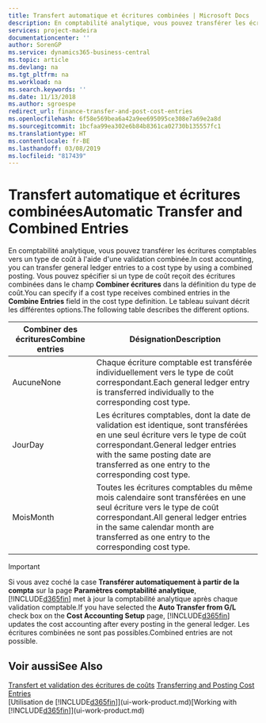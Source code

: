 ```yaml
---
title: Transfert automatique et écritures combinées | Microsoft Docs
description: En comptabilité analytique, vous pouvez transférer les écritures comptables vers un type de coût à l'aide d'une validation combinée. Vous pouvez spécifier si un type de coût reçoit des écritures combinées dans le champ **Combiner écritures** dans la définition du type de coût. Le tableau suivant décrit les différentes options.
services: project-madeira
documentationcenter: ''
author: SorenGP
ms.service: dynamics365-business-central
ms.topic: article
ms.devlang: na
ms.tgt_pltfrm: na
ms.workload: na
ms.search.keywords: ''
ms.date: 11/13/2018
ms.author: sgroespe
redirect_url: finance-transfer-and-post-cost-entries
ms.openlocfilehash: 6f58e569bea6a42a9ee695095ce308e7a69e2a8d
ms.sourcegitcommit: 1bcfaa99ea302e6b84b8361ca02730b135557fc1
ms.translationtype: HT
ms.contentlocale: fr-BE
ms.lasthandoff: 03/08/2019
ms.locfileid: "817439"
---
```

# <a name="automatic-transfer-and-combined-entries"></a><span data-ttu-id="e209e-105">Transfert automatique et écritures combinées</span><span class="sxs-lookup"><span data-stu-id="e209e-105">Automatic Transfer and Combined Entries</span></span>
<span data-ttu-id="e209e-106">En comptabilité analytique, vous pouvez transférer les écritures comptables vers un type de coût à l'aide d'une validation combinée.</span><span class="sxs-lookup"><span data-stu-id="e209e-106">In cost accounting, you can transfer general ledger entries to a cost type by using a combined posting.</span></span> <span data-ttu-id="e209e-107">Vous pouvez spécifier si un type de coût reçoit des écritures combinées dans le champ **Combiner écritures** dans la définition du type de coût.</span><span class="sxs-lookup"><span data-stu-id="e209e-107">You can specify if a cost type receives combined entries in the **Combine Entries** field in the cost type definition.</span></span> <span data-ttu-id="e209e-108">Le tableau suivant décrit les différentes options.</span><span class="sxs-lookup"><span data-stu-id="e209e-108">The following table describes the different options.</span></span>  

|<span data-ttu-id="e209e-109">Combiner des écritures</span><span class="sxs-lookup"><span data-stu-id="e209e-109">Combine entries</span></span>|<span data-ttu-id="e209e-110">Désignation</span><span class="sxs-lookup"><span data-stu-id="e209e-110">Description</span></span>|  
|---------------------|-----------------|  
|<span data-ttu-id="e209e-111">Aucune</span><span class="sxs-lookup"><span data-stu-id="e209e-111">None</span></span>|<span data-ttu-id="e209e-112">Chaque écriture comptable est transférée individuellement vers le type de coût correspondant.</span><span class="sxs-lookup"><span data-stu-id="e209e-112">Each general ledger entry is transferred individually to the corresponding cost type.</span></span>|  
|<span data-ttu-id="e209e-113">Jour</span><span class="sxs-lookup"><span data-stu-id="e209e-113">Day</span></span>|<span data-ttu-id="e209e-114">Les écritures comptables, dont la date de validation est identique, sont transférées en une seul écriture vers le type de coût correspondant.</span><span class="sxs-lookup"><span data-stu-id="e209e-114">General ledger entries with the same posting date are transferred as one entry to the corresponding cost type.</span></span>|  
|<span data-ttu-id="e209e-115">Mois</span><span class="sxs-lookup"><span data-stu-id="e209e-115">Month</span></span>|<span data-ttu-id="e209e-116">Toutes les écritures comptables du même mois calendaire sont transférées en une seul écriture vers le type de coût correspondant.</span><span class="sxs-lookup"><span data-stu-id="e209e-116">All general ledger entries in the same calendar month are transferred as one entry to the corresponding cost type.</span></span>|  

> [!IMPORTANT]  
>  <span data-ttu-id="e209e-117">Si vous avez coché la case **Transférer automatiquement à partir de la compta** sur la page **Paramètres comptabilité analytique**, [!INCLUDE[d365fin](includes/d365fin_md.md)] met à jour la comptabilité analytique après chaque validation comptable.</span><span class="sxs-lookup"><span data-stu-id="e209e-117">If you have selected the **Auto Transfer from G/L** check box on the **Cost Accounting Setup** page, [!INCLUDE[d365fin](includes/d365fin_md.md)] updates the cost accounting after every posting in the general ledger.</span></span> <span data-ttu-id="e209e-118">Les écritures combinées ne sont pas possibles.</span><span class="sxs-lookup"><span data-stu-id="e209e-118">Combined entries are not possible.</span></span>  

## <a name="see-also"></a><span data-ttu-id="e209e-119">Voir aussi</span><span class="sxs-lookup"><span data-stu-id="e209e-119">See Also</span></span>  
 <span data-ttu-id="e209e-120">[Transfert et validation des écritures de coûts](finance-transfer-and-post-cost-entries.md) </span><span class="sxs-lookup"><span data-stu-id="e209e-120">[Transferring and Posting Cost Entries](finance-transfer-and-post-cost-entries.md) </span></span>  
 <span data-ttu-id="e209e-121">[Utilisation de [!INCLUDE[d365fin](includes/d365fin_md.md)]](ui-work-product.md)</span><span class="sxs-lookup"><span data-stu-id="e209e-121">[Working with [!INCLUDE[d365fin](includes/d365fin_md.md)]](ui-work-product.md)</span></span>
